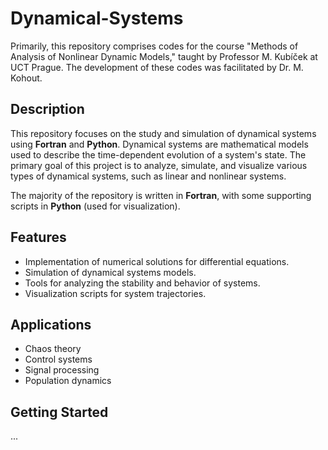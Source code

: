 # Dynamical-Systems

Primarily, this repository comprises codes for the course "Methods of Analysis of Nonlinear Dynamic Models," taught by Professor M. Kubíček at UCT Prague.
The development of these codes was facilitated by Dr. M. Kohout.

## Description
This repository focuses on the study and simulation of dynamical systems using **Fortran** and **Python**. Dynamical systems are mathematical models used to describe the time-dependent evolution of a system's state. The primary goal of this project is to analyze, simulate, and visualize various types of dynamical systems, such as linear and nonlinear systems.

The majority of the repository is written in **Fortran**, with some supporting scripts in **Python** (used for visualization).

## Features
- Implementation of numerical solutions for differential equations.
- Simulation of dynamical systems models.
- Tools for analyzing the stability and behavior of systems.
- Visualization scripts for system trajectories.

## Applications
- Chaos theory
- Control systems
- Signal processing
- Population dynamics

## Getting Started
...
